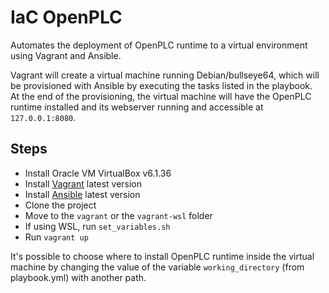 # IaC OpenPLC
Automates the deployment of OpenPLC runtime to a virtual environment using Vagrant and Ansible.

Vagrant will create a virtual machine running Debian/bullseye64, which will be provisioned with Ansible by executing the tasks listed in the playbook.  
At the end of the provisioning, the virtual machine will have the OpenPLC runtime installed and its webserver running and accessible at `127.0.0.1:8080`.
## Steps
- Install Oracle VM VirtualBox v6.1.36
- Install [Vagrant](https://releases.hashicorp.com/vagrant/2.3.0/) latest version
- Install [Ansible](https://docs.ansible.com/ansible/latest/installation_guide/installation_distros.html) latest version
- Clone the project
- Move to the `vagrant` or the `vagrant-wsl` folder
- If using WSL, run `set_variables.sh`
- Run `vagrant up`  

It's possible to choose where to install OpenPLC runtime inside the virtual machine by changing the value of the variable `working_directory` (from playbook.yml) with another path.
